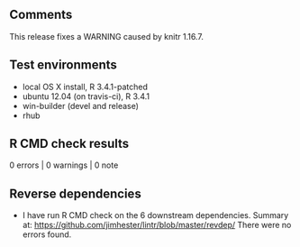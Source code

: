 ## Comments
This release fixes a WARNING caused by knitr 1.16.7.

## Test environments
* local OS X install, R 3.4.1-patched
* ubuntu 12.04 (on travis-ci), R 3.4.1
* win-builder (devel and release)
* rhub

## R CMD check results

0 errors | 0 warnings | 0 note

## Reverse dependencies

* I have run R CMD check on the 6 downstream dependencies.
  Summary at: https://github.com/jimhester/lintr/blob/master/revdep/
  There were no errors found.
